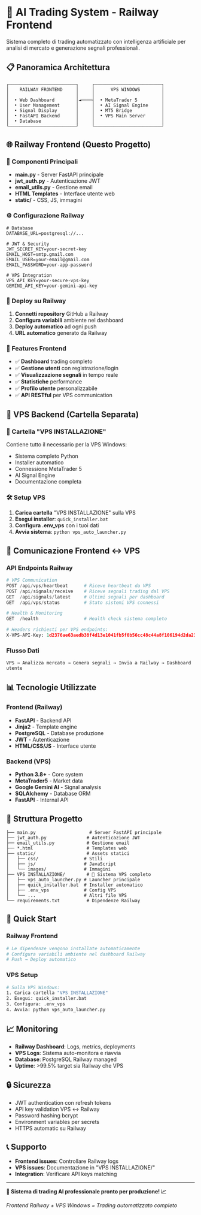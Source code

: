 # 🚀 AI Trading System - Railway Frontend

Sistema completo di trading automatizzato con intelligenza artificiale per analisi di mercato e generazione segnali professionali.

## 📋 Panoramica Architettura

```
┌─────────────────────────┐     ┌─────────────────────────┐
│    RAILWAY FRONTEND     │     │      VPS WINDOWS        │
│                         │     │                         │
│  • Web Dashboard        │◄────┤  • MetaTrader 5         │
│  • User Management      │     │  • AI Signal Engine     │
│  • Signal Display       │     │  • MT5 Bridge           │  
│  • FastAPI Backend      │     │  • VPS Main Server      │
│  • Database             │     │                         │
└─────────────────────────┘     └─────────────────────────┘
```

## 🌐 Railway Frontend (Questo Progetto)

### 🎯 Componenti Principali

- **main.py** - Server FastAPI principale
- **jwt_auth.py** - Autenticazione JWT
- **email_utils.py** - Gestione email
- **HTML Templates** - Interface utente web
- **static/** - CSS, JS, immagini

### ⚙️ Configurazione Railway

```env
# Database
DATABASE_URL=postgresql://...

# JWT & Security
JWT_SECRET_KEY=your-secret-key
EMAIL_HOST=smtp.gmail.com
EMAIL_USER=your-email@gmail.com
EMAIL_PASSWORD=your-app-password

# VPS Integration
VPS_API_KEY=your-secure-vps-key
GEMINI_API_KEY=your-gemini-api-key
```

### 🚀 Deploy su Railway

1. **Connetti repository** GitHub a Railway
2. **Configura variabili** ambiente nel dashboard
3. **Deploy automatico** ad ogni push
4. **URL automatico** generato da Railway

### 📱 Features Frontend

- ✅ **Dashboard** trading completo
- ✅ **Gestione utenti** con registrazione/login
- ✅ **Visualizzazione segnali** in tempo reale
- ✅ **Statistiche** performance
- ✅ **Profilo utente** personalizzabile
- ✅ **API RESTful** per VPS communication

## 🔧 VPS Backend (Cartella Separata)

### 📁 Cartella "VPS INSTALLAZIONE"

Contiene tutto il necessario per la VPS Windows:
- Sistema completo Python
- Installer automatico
- Connessione MetaTrader 5
- AI Signal Engine
- Documentazione completa

### 🛠️ Setup VPS

1. **Carica cartella** "VPS INSTALLAZIONE" sulla VPS
2. **Esegui installer**: `quick_installer.bat`
3. **Configura .env_vps** con i tuoi dati
4. **Avvia sistema**: `python vps_auto_launcher.py`

## 🔗 Comunicazione Frontend ↔ VPS

### API Endpoints Railway

```python
# VPS Communication
POST /api/vps/heartbeat      # Riceve heartbeat da VPS
POST /api/signals/receive    # Riceve segnali trading dal VPS
GET  /api/signals/latest     # Ultimi segnali per dashboard
GET  /api/vps/status         # Stato sistemi VPS connessi

# Health & Monitoring
GET  /health                 # Health check sistema completo

# Headers richiesti per VPS endpoints:
X-VPS-API-Key: 1d2376ae63aedb38f4d13e1041fb5f0b56cc48c44a8f106194d2da23e4039736
```

### Flusso Dati

```
VPS → Analizza mercato → Genera segnali → Invia a Railway → Dashboard utente
```

## 📊 Tecnologie Utilizzate

### Frontend (Railway)
- **FastAPI** - Backend API
- **Jinja2** - Template engine
- **PostgreSQL** - Database produzione
- **JWT** - Autenticazione
- **HTML/CSS/JS** - Interface utente

### Backend (VPS)
- **Python 3.8+** - Core system
- **MetaTrader5** - Market data
- **Google Gemini AI** - Signal analysis
- **SQLAlchemy** - Database ORM
- **FastAPI** - Internal API

## 📁 Struttura Progetto

```
├── main.py                    # Server FastAPI principale
├── jwt_auth.py               # Autenticazione JWT
├── email_utils.py            # Gestione email
├── *.html                    # Templates web
├── static/                   # Assets statici
│   ├── css/                 # Stili
│   ├── js/                  # JavaScript
│   └── images/              # Immagini
├── VPS INSTALLAZIONE/        # 📁 Sistema VPS completo
│   ├── vps_auto_launcher.py # Launcher principale
│   ├── quick_installer.bat  # Installer automatico
│   ├── .env_vps             # Config VPS
│   └── ...                  # Altri file VPS
└── requirements.txt          # Dipendenze Railway
```

## 🚀 Quick Start

### Railway Frontend
```bash
# Le dipendenze vengono installate automaticamente
# Configura variabili ambiente nel dashboard Railway
# Push → Deploy automatico
```

### VPS Setup
```bash
# Sulla VPS Windows:
1. Carica cartella "VPS INSTALLAZIONE"
2. Esegui: quick_installer.bat
3. Configura: .env_vps
4. Avvia: python vps_auto_launcher.py
```

## 📈 Monitoring

- **Railway Dashboard**: Logs, metrics, deployments
- **VPS Logs**: Sistema auto-monitora e riavvia
- **Database**: PostgreSQL Railway managed
- **Uptime**: >99.5% target sia Railway che VPS

## 🔒 Sicurezza

- JWT authentication con refresh tokens
- API key validation VPS ↔ Railway
- Password hashing bcrypt
- Environment variables per secrets
- HTTPS automatic su Railway

## 📞 Supporto

- **Frontend issues**: Controllare Railway logs
- **VPS issues**: Documentazione in "VPS INSTALLAZIONE/"
- **Integration**: Verificare API keys matching

---

**🤖 Sistema di trading AI professionale pronto per produzione! 📈**

*Frontend Railway + VPS Windows = Trading automatizzato completo*